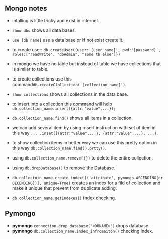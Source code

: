 ## Mongo notes

- intalling is little tricky and exist in internet.
- `show dbs` shows all data bases.
- `use [db name]` use a data base or if not exist create it.
- to create user: `db.createUser({user:'[user_name]', pwd:'[password]', roles:["readWrite", "dbAdmin", "some th else"]})`
- in mongo we have no table but instead of table we have collections that is similar to table.
- to create collections use this command`db.createClollection('[collection_name]')`.
- `show collections` shows all collections in the data base.
- to insert into a collection this command will help `db.collection_name.insert({attr:"value",...});`
- `db.collection_name.find()` shows all items in a collection.
- we can add several item by using insert instruction with set of item in this way `... .inset([{attr:"value",...}, {attr:"value",...}, ...)`.
- to show collection items in better way we can use this pretty option in this way `db.collection_name.find().prtty()`.
- using `db.collection_name.remove({})` to delete the entire collection.
- using `db.dropDatabase()` to remove the Database.

- `db.collectoin_name.create_index([('attribute', pymongo.ASCENDING[or DECENDING])], unique=True)` creates an index for a fild of collection and make it unique that prevent from duplicate adding.
- `db.collection_name.getIndexes()` index checking.

## Pymongo

- **pymongo** `connection.drop_database('<DBNAME>')` drops database.
- **pymongo** `db.collection_name.index_infromaiton()` checking index.